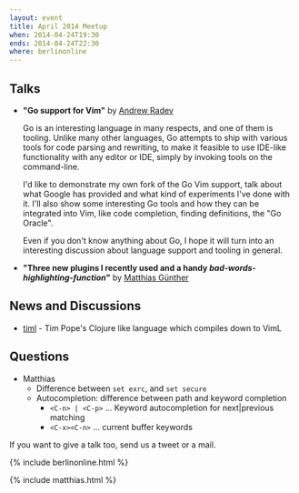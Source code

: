 ```yaml
---
layout: event
title: April 2014 Meetup
when: 2014-04-24T19:30
ends: 2014-04-24T22:30
where: berlinonline
---
```



## Talks

- **"Go support for Vim"** by [Andrew Radev](https://twitter.com/andrewradev)

    Go is an interesting language in many respects, and one of them is tooling. Unlike many other languages, Go attempts to ship with various tools for code parsing and rewriting, to make it feasible to use IDE-like functionality with any editor or IDE, simply by invoking tools on the command-line.

    I'd like to demonstrate my own fork of the Go Vim support, talk about what Google has provided and what kind of experiments I've done with it. I'll also show some interesting Go tools and how they can be integrated into Vim, like code completion, finding definitions, the "Go Oracle".

    Even if you don't know anything about Go, I hope it will turn into an interesting discussion about language support and tooling in general.
- **"Three new plugins I recently used and a handy *bad-words-highlighting-function*"** by [Matthias Günther](https://twitter.com/wikimatze)


## News and Discussions

- [timl](https://github.com/tpope/timl) - Tim Pope's Clojure like language which compiles down to VimL


## Questions

- Matthias
  - Difference between `set exrc`, and `set secure`
  - Autocompletion: difference between path and keyword completion
    - `<C-n> | <C-p>` ... Keyword autocompletion for next|previous matching
    - `<C-x><C-n>` ... current buffer keywords


If you want to give a talk too, send us a tweet or a mail.

{% include berlinonline.html %}

{% include matthias.html %}
